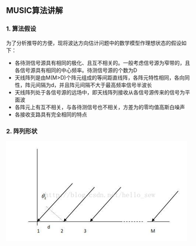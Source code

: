 ## MUSIC算法讲解

### 1. 算法假设
为了分析推导的方便，现将波达方向估计问题中的数学模型作理想状态的假设如下：
* 各待测信号源具有相同的极化、且互不相关的。一般考虑信号源为窄带的，且各信号源具有相同的中心频率。待测信号源的个数为D
* 天线阵列是由M(M>D)个阵元组成的等间距直线阵，各阵元特性相同，各向同性，阵元间隔为d，并且阵元间隔不大于最高频率信号半波长
* 天线阵列处于各信号源的远场中，即天线阵列接收从各信号源传来的信号为平面波
* 各阵元上有互不相关，与各待测信号也不相关，方差为的零均值高斯白噪声
* 各接收支路具有完全相同的特点

### 2. 阵列形状
![](1.jpeg)
